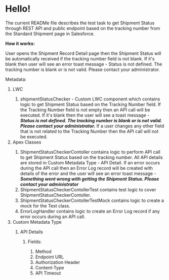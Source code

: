 <h1>Hello!</h1>
<p>The current READMe file describes the test task to get Shipment Status through REST API and public endpoint based on the tracking number from the Standard Shipment page in Salesforce.</p>
<p><b>How it works:</b></p>
User opens the Shipment Record Detail page then the Shipment Status will be automatically received if the tracking number field is not blank. If it's blank then user will see an error toast message - Status is not defined. The tracking number is blank or is not valid. Please contact your administrator.

Metadata:
<ol type="1">
   <li>LWC</li>
      <ol type="1">
         <li>shipmentStatusChecker - Custom LWC component which contains logic to get Shipment Status based on the Tracking Number field. If the Tracking Number field is not empty then an API call will be executed. If it's blank then the user will see a toast message - <b><i>Status is not defined. The tracking number is blank or is not valid. Please contact your administrator.</i></b>
   If a user changes any other field that is not related to the Tracking Number then the API call will not be executed.</li>
      </ol>
   <li>Apex Classes</li>
            <ol type="1">
               <li>ShipmentStatusCheckerContoller contains logic to perform API call to get Shipment Status based on the tracking number. All API details are stored in Custom Metadata Type - API Detail.
   If an error occurs during the API call then an Error Log record will be created with details of the error and the user will see an error toast message - <b><i>Something went wrong with getting the Shipment Status. Please contact your administrator</i></b></li>
               <li>ShipmentStatusCheckerContollerTest contains test logic to cover ShipmentStatusCheckerContoller.</li>
               <li>ShipmentStatusCheckerContollerTestMock contains logic to create a mock for the Test class.</li>
               <li>ErrorLogHandler contains logic to create an Error Log record if any error occurs during an API call.</li>
            </ol>
            <li>Custom Metadata Type</li>
            <ol type="1">
               <li>API Details</li>
               <ol>
                  <li>Fields:</li>
                  <ol type="1">
                     <li>Method</li>
                    <li>Endpoint URL</li>
                    <li>Authorization Header</li>
                    <li>Content-Type</li>
                    <li>API Timeout</li>
                  </ol>
               </ol>
            </ol>
</ol>


   
   
   
